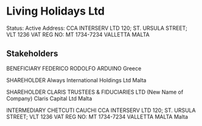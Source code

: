 # Living Holidays Ltd
Status: Active
Address: CCA INTERSERV LTD 120; ST. URSULA STREET; VLT 1236 VAT REG NO: MT 1734-7234 VALLETTA MALTA

## Stakeholders
BENEFICIARY
FEDERICO RODOLFO ARDUINO
Greece


SHAREHOLDER
Always International Holdings Ltd
Malta


SHAREHOLDER
CLARIS TRUSTEES & FIDUCIARIES LTD (New Name of Company) Claris Capital Ltd
Malta


INTERMEDIARY
CHETCUTI CAUCHI
CCA INTERSERV LTD 120; ST. URSULA STREET; VLT 1236 VAT REG NO: MT 1734-7234 VALLETTA MALTA
Malta



